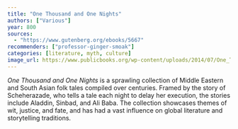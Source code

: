 ```yaml
---
title: "One Thousand and One Nights"
authors: ["Various"]
year: 800
sources:
  - "https://www.gutenberg.org/ebooks/5667"
recommenders: ["professor-ginger-smoak"]
categories: [literature, myth, culture]
image_url: https://www.publicbooks.org/wp-content/uploads/2014/07/One_Thousand_and_One_Nights17_cropped.jpg
---
```


*One Thousand and One Nights* is a sprawling collection of Middle Eastern and South Asian folk tales compiled over centuries. Framed by the story of Scheherazade, who tells a tale each night to delay her execution, the stories include Aladdin, Sinbad, and Ali Baba. The collection showcases themes of wit, justice, and fate, and has had a vast influence on global literature and storytelling traditions.
